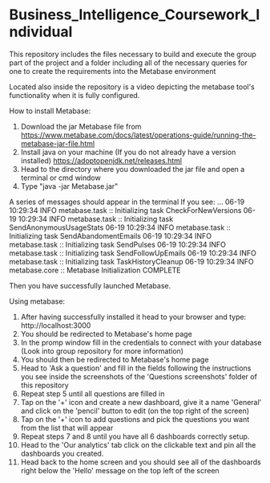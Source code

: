 # Business_Intelligence_Coursework_Individual
This repository includes the files necessary to build and execute the group part of the project and 
a folder including all of the necessary queries for one to create the requirements into the Metabase environment

Located also inside the repository is a video depicting the metabase tool's functionality
when it is fully configured.

How to install Metabase:
1) Download the jar Metabase file from https://www.metabase.com/docs/latest/operations-guide/running-the-metabase-jar-file.html
2) Install java on your machine (If you do not already have a version installed) https://adoptopenjdk.net/releases.html
3) Head to the directory where you downloaded the jar file and open a terminal or cmd window
4) Type "java -jar Metabase.jar"

A series of messages should appear in the terminal
If you see: ...
06-19 10:29:34 INFO metabase.task :: Initializing task CheckForNewVersions
06-19 10:29:34 INFO metabase.task :: Initializing task SendAnonymousUsageStats
06-19 10:29:34 INFO metabase.task :: Initializing task SendAbandomentEmails
06-19 10:29:34 INFO metabase.task :: Initializing task SendPulses
06-19 10:29:34 INFO metabase.task :: Initializing task SendFollowUpEmails
06-19 10:29:34 INFO metabase.task :: Initializing task TaskHistoryCleanup
06-19 10:29:34 INFO metabase.core :: Metabase Initialization COMPLETE

Then you have successfully launched Metabase.

Using metabase:
1) After having successfully installed it head to your browser and type: 
http://localhost:3000
2) You should be redirected to Metabase's home page
3) In the promp window fill in the credentials to connect with your database (Look into group repository for more information)
4) You should then be redirected to Metabase's home page
5) Head to 'Ask a question' and fill in the fields following the instructions you see inside the screenshots
of the 'Questions screenshots' folder of this repository
6) Repeat step 5 until all questions are filled in
7) Tap on the '+' icon and create a new dashboard, give it a name 'General' and click on the 'pencil' button to edit (on the top right of the screen)
8) Tap on the '+' icon to add questions and pick the questions you want from the list that will appear
9) Repeat steps 7 and 8 until you have all 6 dashboards correctly setup.
10) Head to the 'Our analytics' tab click on the clickable text and pin all the dashboards you created.
11) Head back to the home screen and you should see all of the dashboards right below the 'Hello' message on the top left of the screen
